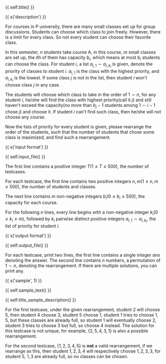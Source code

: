 {{ self.title() }}

{{ s('description') }}

For courses in P university, there are many small classes set up for group discussions. Students can choose which class to join freely. However, there is a limit for every class. So not every student can choose their favorite class.

In this semester, $n$ students take course A, in this course, $m$ small classes are set up, the $i$th of them has capacity $b_i$, which means at most $b_i$ students can choose the class. For student $i$, a list $a_{i,1}\sim a_{i,k_i}$ is given, denote the priority of classes to student $i$. $a_{i,1}$ is the class with the highest priority,  and $a_{i,k_i}$ is the lowest. If some class $j$ is not in the list, then student $i$ won't choose class $j$ in any case.

The students will choose which class to take in the order of $1\sim n$, for any student $i$, he/she will find the class with highest priority(call it $j$) and still haven't exceed the capacity(no more than $b_j-1$ students among $1\sim i-1$ chose $j$) and choose it. If student $i$ can't find such class, then he/she will not choose any course.

Now the lists of priority for every student is given, please rearrange the order of the students, such that the number of students that chose some class is maximized, and find such a rearrangement. 

{{ s('input format') }}

{{ self.input_file() }}

The first line contains a positive integer $T(1\leq T\leq 500)$, the number of testcases.

For each testcase, the first line contains two positive integers $n,m(1\leq n,m\leq 500)$, the number of students and classes.

The next line contains $m$ non-negative integers $b_i(0\leq b_i\leq 500)$, the capacity for each course.

For the following $n$ lines, every line begins with a non-negative integer $k_i(0\leq k_i\leq m)$, followed by $k_i$ pairwise distinct positive integers $a_{i,1}\sim a_{i,k_i}$, the list of priority for student $i$.

{{ s('output format') }}

{{ self.output_file() }}

For each testcase, print two lines, the first line contains a single integer $ans$ denoting the answer. The second line contains $n$ numbers, a permutation of $1\sim n$, denoting the rearrangement. If there are multiple solutions, you can print any.

{{ s('sample', 1) }}

{{ self.sample_text() }}

 {{ self.title_sample_description() }}

For the first testcase, under the given rearrangement, student $2$ will choose $5$, then student $4$ choose $3$, student $5$ choose $1$, student $1$ tries to choose $1,5$, but these classes are already full, so student $1$ will eventually choose $2$, student $3$ tries to choose $3$ but full, so choose $4$ instead. The solution for this testcase is not unique, for example, $\{2,5,4,3,1\}$ is also a possible rearrangement.

For the second testcase, $\{1,2,3,4,5\}$ is **not** a valid rearrangement, if we rearrange as this, then student $1,2,3,4$ will respectively choose $1,2,3,3$, for student $5$, $1,3$ are already full, so no classes can be chosen.